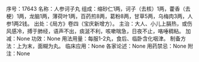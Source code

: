 序号：17643
名称：人参诃子丸
组成：缩砂仁1两，诃子（去核）1两，藿香（去梗）1两，龙脑1两，薄荷叶1两，百药煎8两，葛粉8两，甘草5两，乌梅肉3两，人参1两2钱。
出处：《局方》卷四（宝庆新增方）。
主治：大人、小儿上膈热，或伤风感冷，搏于肺经，语声不出，痰涎不利，咳嗽喘急，日夜不止，咯唾稠粘。
加减：None
功效：None
用法用量：每服1-2丸，食后、临卧含化咽津。
制备方法：上为末，面糊为丸。
临床应用：None
各家论述：None
用药禁忌：None
附注：None
